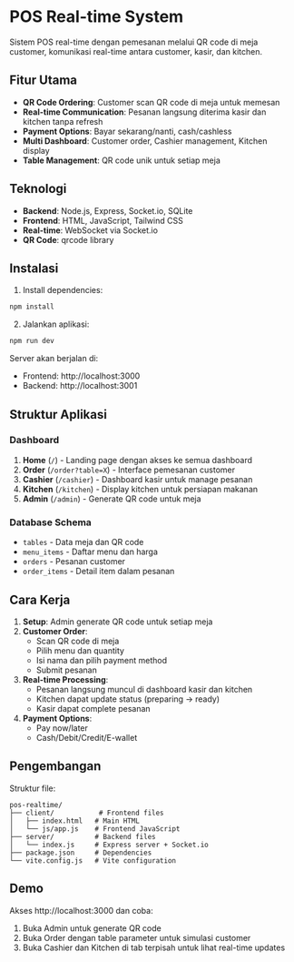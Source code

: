 # POS Real-time System

Sistem POS real-time dengan pemesanan melalui QR code di meja customer, komunikasi real-time antara customer, kasir, dan kitchen.

## Fitur Utama

- **QR Code Ordering**: Customer scan QR code di meja untuk memesan
- **Real-time Communication**: Pesanan langsung diterima kasir dan kitchen tanpa refresh
- **Payment Options**: Bayar sekarang/nanti, cash/cashless
- **Multi Dashboard**: Customer order, Cashier management, Kitchen display
- **Table Management**: QR code unik untuk setiap meja

## Teknologi

- **Backend**: Node.js, Express, Socket.io, SQLite
- **Frontend**: HTML, JavaScript, Tailwind CSS
- **Real-time**: WebSocket via Socket.io
- **QR Code**: qrcode library

## Instalasi

1. Install dependencies:
```bash
npm install
```

2. Jalankan aplikasi:
```bash
npm run dev
```

Server akan berjalan di:
- Frontend: http://localhost:3000
- Backend: http://localhost:3001

## Struktur Aplikasi

### Dashboard

1. **Home** (`/`) - Landing page dengan akses ke semua dashboard
2. **Order** (`/order?table=X`) - Interface pemesanan customer
3. **Cashier** (`/cashier`) - Dashboard kasir untuk manage pesanan
4. **Kitchen** (`/kitchen`) - Display kitchen untuk persiapan makanan
5. **Admin** (`/admin`) - Generate QR code untuk meja

### Database Schema

- `tables` - Data meja dan QR code
- `menu_items` - Daftar menu dan harga
- `orders` - Pesanan customer
- `order_items` - Detail item dalam pesanan

## Cara Kerja

1. **Setup**: Admin generate QR code untuk setiap meja
2. **Customer Order**: 
   - Scan QR code di meja
   - Pilih menu dan quantity
   - Isi nama dan pilih payment method
   - Submit pesanan
3. **Real-time Processing**:
   - Pesanan langsung muncul di dashboard kasir dan kitchen
   - Kitchen dapat update status (preparing → ready)
   - Kasir dapat complete pesanan
4. **Payment Options**:
   - Pay now/later
   - Cash/Debit/Credit/E-wallet

## Pengembangan

Struktur file:
```
pos-realtime/
├── client/           # Frontend files
│   ├── index.html   # Main HTML
│   └── js/app.js    # Frontend JavaScript
├── server/          # Backend files
│   └── index.js     # Express server + Socket.io
├── package.json     # Dependencies
└── vite.config.js   # Vite configuration
```

## Demo

Akses http://localhost:3000 dan coba:
1. Buka Admin untuk generate QR code
2. Buka Order dengan table parameter untuk simulasi customer
3. Buka Cashier dan Kitchen di tab terpisah untuk lihat real-time updates